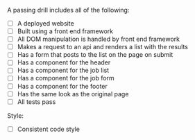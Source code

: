 A passing drill includes all of the following:

- [ ] A deployed website
- [ ] Built using a front end framework
- [ ] All DOM manipulation is handled by front end framework
- [ ] Makes a request to an api and renders a list with the results
- [ ] Has a form that posts to the list on the page on submit
- [ ] Has a component for the header
- [ ] Has a component for the job list
- [ ] Has a component for the job form
- [ ] Has a component for the footer
- [ ] Has the same look as the original page
- [ ] All tests pass

Style:

- [ ] Consistent code style
